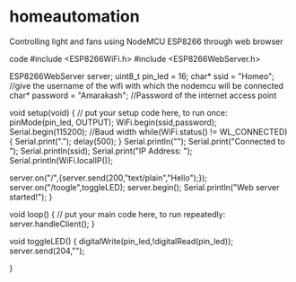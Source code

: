 # homeautomation
Controlling light and fans using NodeMCU ESP8266 through web browser


code
#include <ESP8266WiFi.h>
#include <ESP8266WebServer.h>

ESP8266WebServer server;
uint8_t pin_led = 16;
char* ssid = "Homeo";  //give the username of the wifi with which the nodemcu will be connected
char* password = "Amarakash";  //Password of the internet access point

void setup(void) {
  // put your setup code here, to run once:
  pinMode(pin_led, OUTPUT);
  WiFi.begin(ssid,password);
  Serial.begin(115200);   //Baud width
  while(WiFi.status() != WL_CONNECTED)
  {
    Serial.print(".");
    delay(500);
  }
  Serial.println("");
  Serial.print("Connected to ");
  Serial.println(ssid);
  Serial.print("IP Address: ");
  Serial.println(WiFi.localIP());

  server.on("/",[](){server.send(200,"text/plain","Hello");});
  server.on("/toogle",toggleLED);
  server.begin();
  Serial.println("Web server started!");
}

void loop() {
  // put your main code here, to run repeatedly:
  server.handleClient();
}


void toggleLED()
{
  digitalWrite(pin_led,!digitalRead(pin_led));
  server.send(204,"");
  
}

